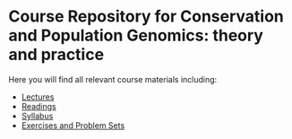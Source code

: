 # Course Repository for Conservation and Population Genomics: theory and practice

Here you will find all relevant course materials including:

* [Lectures](/Lectures)
* [Readings](/Readings)
* [Syllabus](/Syllabus.md)
* [Exercises and Problem Sets](/Exercises_ProbSets)



